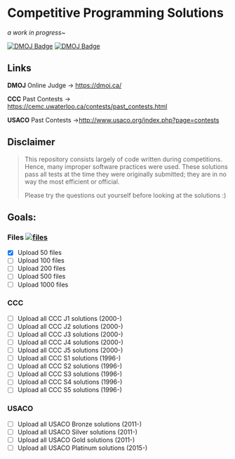 # Competitive Programming Solutions

*a work in progress~* 

[![DMOJ Badge](https://img.shields.io/badge/DMOJ-fcaiona-green)](https://dmoj.ca/user/fcaiona)
[![DMOJ Badge](https://img.shields.io/badge/DMOJ-Dwin2020-blue)](https://dmoj.ca/user/Dwin2020)

## Links
**DMOJ** Online Judge -> https://dmoj.ca/

**CCC** Past Contests -> https://cemc.uwaterloo.ca/contests/past_contests.html

**USACO** Past Contests ->http://www.usaco.org/index.php?page=contests

## Disclaimer 
> This repository consists largely of code written during competitions. Hence, many improper software practices were used.
> These solutions pass all tests at the time they were originally submitted; they are in no way the most efficient or official.
> 
> Please try the questions out yourself before looking at the solutions :)

## Goals:

### Files [![files](https://tokei.rs/b1/github/fiona-cai/cp-solutions?category=files)](https://github.com/fiona-cai/cp-solutions)
- [X] Upload 50 files
- [ ] Upload 100 files
- [ ] Upload 200 files
- [ ] Upload 500 files
- [ ] Upload 1000 files

### CCC
- [ ] Upload all CCC J1 solutions (2000-)
- [ ] Upload all CCC J2 solutions (2000-)
- [ ] Upload all CCC J3 solutions (2000-)
- [ ] Upload all CCC J4 solutions (2000-)
- [ ] Upload all CCC J5 solutions (2000-)
- [ ] Upload all CCC S1 solutions (1996-)
- [ ] Upload all CCC S2 solutions (1996-)
- [ ] Upload all CCC S3 solutions (1996-)
- [ ] Upload all CCC S4 solutions (1996-)
- [ ] Upload all CCC S5 solutions (1996-)

### USACO
- [ ] Upload all USACO Bronze solutions (2011-)
- [ ] Upload all USACO Silver solutions (2011-)
- [ ] Upload all USACO Gold solutions (2011-)
- [ ] Upload all USACO Platinum solutions (2015-)
